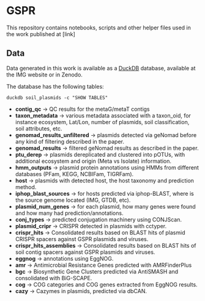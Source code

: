 # GSPR
This repository contains notebooks, scripts and other helper files used in the work published at [link]


## Data
Data generated in this work is available as a [DuckDB](https://duckdb.org/) database, available at the IMG website or in Zenodo.

The database has the following tables:

`duckdb soil_plasmids -c "SHOW TABLES"`
- **contig_qc** &rarr; QC results for the metaG/metaT contigs
- **taxon_metadata** &rarr; various metadata associated with a taxon_oid, for instance ecosystem, Lat/Lon, number of plasmids, soil classification, soil attributes, etc.
- **genomad_results_unfiltered** &rarr; plasmids detected via geNomad before any kind of filtering described in the paper.
- **genomad_results** &rarr; filtered geNomad results as described in the paper.
- **ptu_derep** &rarr; plasmids dereplicated and clustered into pOTUs, with additional ecosystem and origin (Meta vs Isolate) information.
- **hmm_outputs** &rarr; plasmid protein annotations using HMMs from different databases (PFam, KEGG, NCBIFam, TIGRFam).
- **host** &rarr; plasmids with detected host, the host taxonomy and prediction method.
- **iphop_blast_sources** &rarr; for hosts predicted via iphop-BLAST, where is the source genome located (IMG, GTDB, etc).
- **plasmid_num_genes** &rarr; for each plasmid, how many genes were found and how many had prediction/annotations.
- **conj_types** &rarr; predicted conjugation machinery using CONJScan.
- **plasmid_cripr** &rarr; CRISPR detected in plasmids with cctyper.
- **crispr_hits** &rarr; Consolidated results based on BLAST hits of plasmid CRISPR spacers against GSPR plasmids and viruses.
- **crispr_hits_assemblies** &rarr; Consolidated results based on BLAST hits of soil contig spacers against GSPR plasmids and viruses.
- **eggnog** &rarr; annotations using EggNOG.
- **amr** &rarr; Antimicrobial Resistance Genes predicted with AMRFinderPlus
- **bgc** &rarr; Biosynthetic Gene Clusters predicted via AntiSMASH and consolidated with BiG-SCAPE.
- **cog** &rarr; COG categories and COG genes extracted from EggNOG results.
- **cazy** &rarr; Cazymes in plasmids, predicted via dbCAN.




